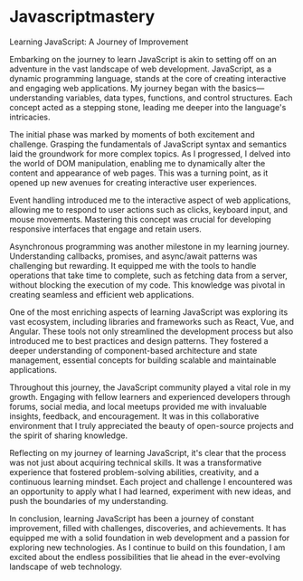 # Javascriptmastery
Learning JavaScript: A Journey of Improvement

Embarking on the journey to learn JavaScript is akin to setting off on an adventure in the vast landscape of web development. JavaScript, as a dynamic programming language, stands at the core of creating interactive and engaging web applications. My journey began with the basics—understanding variables, data types, functions, and control structures. Each concept acted as a stepping stone, leading me deeper into the language's intricacies.

The initial phase was marked by moments of both excitement and challenge. Grasping the fundamentals of JavaScript syntax and semantics laid the groundwork for more complex topics. As I progressed, I delved into the world of DOM manipulation, enabling me to dynamically alter the content and appearance of web pages. This was a turning point, as it opened up new avenues for creating interactive user experiences.

Event handling introduced me to the interactive aspect of web applications, allowing me to respond to user actions such as clicks, keyboard input, and mouse movements. Mastering this concept was crucial for developing responsive interfaces that engage and retain users.

Asynchronous programming was another milestone in my learning journey. Understanding callbacks, promises, and async/await patterns was challenging but rewarding. It equipped me with the tools to handle operations that take time to complete, such as fetching data from a server, without blocking the execution of my code. This knowledge was pivotal in creating seamless and efficient web applications.

One of the most enriching aspects of learning JavaScript was exploring its vast ecosystem, including libraries and frameworks such as React, Vue, and Angular. These tools not only streamlined the development process but also introduced me to best practices and design patterns. They fostered a deeper understanding of component-based architecture and state management, essential concepts for building scalable and maintainable applications.

Throughout this journey, the JavaScript community played a vital role in my growth. Engaging with fellow learners and experienced developers through forums, social media, and local meetups provided me with invaluable insights, feedback, and encouragement. It was in this collaborative environment that I truly appreciated the beauty of open-source projects and the spirit of sharing knowledge.

Reflecting on my journey of learning JavaScript, it's clear that the process was not just about acquiring technical skills. It was a transformative experience that fostered problem-solving abilities, creativity, and a continuous learning mindset. Each project and challenge I encountered was an opportunity to apply what I had learned, experiment with new ideas, and push the boundaries of my understanding.

In conclusion, learning JavaScript has been a journey of constant improvement, filled with challenges, discoveries, and achievements. It has equipped me with a solid foundation in web development and a passion for exploring new technologies. As I continue to build on this foundation, I am excited about the endless possibilities that lie ahead in the ever-evolving landscape of web technology.
